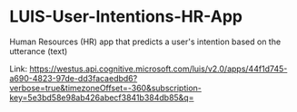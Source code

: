 # LUIS-User-Intentions-HR-App
Human Resources (HR) app that predicts a user's intention based on the utterance (text)

Link:
https://westus.api.cognitive.microsoft.com/luis/v2.0/apps/44f1d745-a690-4823-97de-dd3facaedbd6?verbose=true&timezoneOffset=-360&subscription-key=5e3bd58e98ab426abecf3841b384db85&q=
